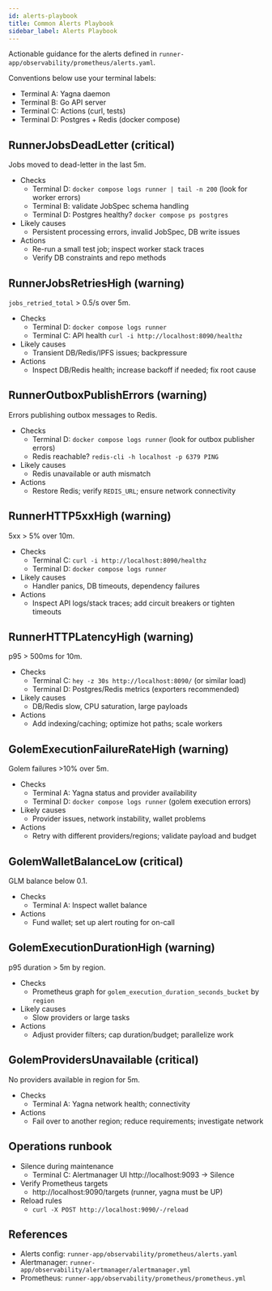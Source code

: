 ```yaml
---
id: alerts-playbook
title: Common Alerts Playbook
sidebar_label: Alerts Playbook
---
```


Actionable guidance for the alerts defined in `runner-app/observability/prometheus/alerts.yaml`.

Conventions below use your terminal labels:
- Terminal A: Yagna daemon
- Terminal B: Go API server
- Terminal C: Actions (curl, tests)
- Terminal D: Postgres + Redis (docker compose)

## RunnerJobsDeadLetter (critical)
Jobs moved to dead-letter in the last 5m.

- Checks
  - Terminal D: `docker compose logs runner | tail -n 200` (look for worker errors)
  - Terminal B: validate JobSpec schema handling
  - Terminal D: Postgres healthy? `docker compose ps postgres`
- Likely causes
  - Persistent processing errors, invalid JobSpec, DB write issues
- Actions
  - Re-run a small test job; inspect worker stack traces
  - Verify DB constraints and repo methods

## RunnerJobsRetriesHigh (warning)
`jobs_retried_total` > 0.5/s over 5m.

- Checks
  - Terminal D: `docker compose logs runner`
  - Terminal C: API health `curl -i http://localhost:8090/healthz`
- Likely causes
  - Transient DB/Redis/IPFS issues; backpressure
- Actions
  - Inspect DB/Redis health; increase backoff if needed; fix root cause

## RunnerOutboxPublishErrors (warning)
Errors publishing outbox messages to Redis.

- Checks
  - Terminal D: `docker compose logs runner` (look for outbox publisher errors)
  - Redis reachable? `redis-cli -h localhost -p 6379 PING`
- Likely causes
  - Redis unavailable or auth mismatch
- Actions
  - Restore Redis; verify `REDIS_URL`; ensure network connectivity

## RunnerHTTP5xxHigh (warning)
5xx > 5% over 10m.

- Checks
  - Terminal C: `curl -i http://localhost:8090/healthz`
  - Terminal D: `docker compose logs runner`
- Likely causes
  - Handler panics, DB timeouts, dependency failures
- Actions
  - Inspect API logs/stack traces; add circuit breakers or tighten timeouts

## RunnerHTTPLatencyHigh (warning)
p95 > 500ms for 10m.

- Checks
  - Terminal C: `hey -z 30s http://localhost:8090/` (or similar load)
  - Terminal D: Postgres/Redis metrics (exporters recommended)
- Likely causes
  - DB/Redis slow, CPU saturation, large payloads
- Actions
  - Add indexing/caching; optimize hot paths; scale workers

## GolemExecutionFailureRateHigh (warning)
Golem failures >10% over 5m.

- Checks
  - Terminal A: Yagna status and provider availability
  - Terminal D: `docker compose logs runner` (golem execution errors)
- Likely causes
  - Provider issues, network instability, wallet problems
- Actions
  - Retry with different providers/regions; validate payload and budget

## GolemWalletBalanceLow (critical)
GLM balance below 0.1.

- Checks
  - Terminal A: Inspect wallet balance
- Actions
  - Fund wallet; set up alert routing for on-call

## GolemExecutionDurationHigh (warning)
p95 duration > 5m by region.

- Checks
  - Prometheus graph for `golem_execution_duration_seconds_bucket` by `region`
- Likely causes
  - Slow providers or large tasks
- Actions
  - Adjust provider filters; cap duration/budget; parallelize work

## GolemProvidersUnavailable (critical)
No providers available in region for 5m.

- Checks
  - Terminal A: Yagna network health; connectivity
- Actions
  - Fail over to another region; reduce requirements; investigate network

## Operations runbook

- Silence during maintenance
  - Terminal C: Alertmanager UI http://localhost:9093 → Silence
- Verify Prometheus targets
  - http://localhost:9090/targets (runner, yagna must be UP)
- Reload rules
  - `curl -X POST http://localhost:9090/-/reload`

## References
- Alerts config: `runner-app/observability/prometheus/alerts.yaml`
- Alertmanager: `runner-app/observability/alertmanager/alertmanager.yml`
- Prometheus: `runner-app/observability/prometheus/prometheus.yml`
